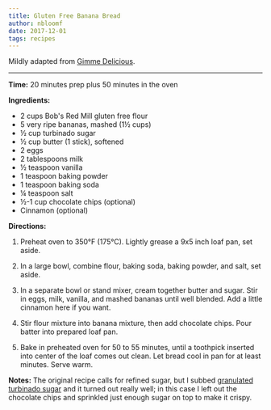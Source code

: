 ```yaml
---
title: Gluten Free Banana Bread
author: nbloomf
date: 2017-12-01
tags: recipes
---
```


Mildly adapted from [Gimme Delicious](http://gimmedelicious.com/2014/12/14/the-best-ever-super-moist-gluten-free-banana-bread/).

* * *

**Time:** 20 minutes prep plus 50 minutes in the oven

**Ingredients:**

* 2 cups Bob's Red Mill gluten free flour
* 5 very ripe bananas, mashed (1½ cups)
* ½ cup turbinado sugar
* ½ cup butter (1 stick), softened
* 2 eggs
* 2 tablespoons milk
* ½ teaspoon vanilla
* 1 teaspoon baking powder
* 1 teaspoon baking soda
* ¼ teaspoon salt
* ½-1 cup chocolate chips (optional)
* Cinnamon (optional)

**Directions:**

1. Preheat oven to 350°F (175°C). Lightly grease a 9x5 inch loaf pan, set aside.

2. In a large bowl, combine flour, baking soda, baking powder, and salt, set aside.

3. In a separate bowl or stand mixer, cream together butter and sugar. Stir in eggs, milk, vanilla, and mashed bananas until well blended. Add a little cinnamon here if you want.

4. Stir flour mixture into banana mixture, then add chocolate chips. Pour batter into prepared loaf pan.

5. Bake in preheated oven for 50 to 55 minutes, until a toothpick inserted into center of the loaf comes out clean. Let bread cool in pan for at least minutes. Serve warm.

**Notes:** The original recipe calls for refined sugar, but I subbed [granulated turbinado sugar](http://www.intheraw.com/products/sugar-in-the-raw) and it turned out really well; in this case I left out the chocolate chips and sprinkled just enough sugar on top to make it crispy.
